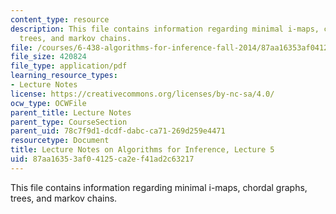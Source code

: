 ```yaml
---
content_type: resource
description: This file contains information regarding minimal i-maps, chordal graphs,
  trees, and markov chains.
file: /courses/6-438-algorithms-for-inference-fall-2014/87aa16353af04125ca2ef41ad2c63217_MIT6_438F14_Lec5.pdf
file_size: 420824
file_type: application/pdf
learning_resource_types:
- Lecture Notes
license: https://creativecommons.org/licenses/by-nc-sa/4.0/
ocw_type: OCWFile
parent_title: Lecture Notes
parent_type: CourseSection
parent_uid: 78c7f9d1-dcdf-dabc-ca71-269d259e4471
resourcetype: Document
title: Lecture Notes on Algorithms for Inference, Lecture 5
uid: 87aa1635-3af0-4125-ca2e-f41ad2c63217
---
```

This file contains information regarding minimal i-maps, chordal graphs, trees, and markov chains.